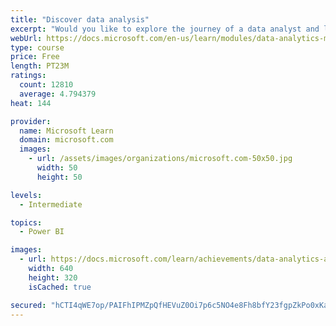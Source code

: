 ```yaml
---
title: "Discover data analysis"
excerpt: "Would you like to explore the journey of a data analyst and learn how a data analyst tells a story with data? In this module, you will explore the different roles in data and learn the different tasks of a data analyst."
webUrl: https://docs.microsoft.com/en-us/learn/modules/data-analytics-microsoft/
type: course
price: Free
length: PT23M
ratings:
  count: 12810
  average: 4.794379
heat: 144

provider:
  name: Microsoft Learn
  domain: microsoft.com
  images:
    - url: /assets/images/organizations/microsoft.com-50x50.jpg
      width: 50
      height: 50

levels:
  - Intermediate

topics:
  - Power BI

images:
  - url: https://docs.microsoft.com/learn/achievements/data-analytics-and-microsoft-social.png
    width: 640
    height: 320
    isCached: true

secured: "hCTI4qWE7op/PAIFhIPMZpQfHEVuZ0Oi7p6c5NO4e8Fh8bfY23fgpZkPo0xKaYmlUsP1pwZNjUckJ/TumLgWOB3aC9Lv/XRiK5Azg5owXZIb8Y8ISqtvwfUbXZm7S1sY2GA8pBGsH6J2sDv6ujBM2wbqVjaQOfewsN2z6fhdtZKvXR7a73zoOXqWTDSKSN4esfghEfg29i0GXkM6PYiNV8KJzVbaOSuS8uKI7tJqo6N6HYNWpe7AFE2Kw5s2hhlQoYb8+YdGrgxnJq36vhdpQL4fUgdJI34zmscVJYTDcRjCQrLChr+B+bXImflVLa9JawD8E/PxMdrrr1YE7lh4tJoC8/cXBgkt+AKuXj/PCYPhV8e2kaBEOOtm//AZ+YsaruyyhSUwLlpMEzc0WCXGucJxRBwp/bnyCRdXb7W4NJTNE0mnIiH3GdOP6gjZ9dz+;K4LaD09WW/KtJRU29KlajQ=="
---
```


